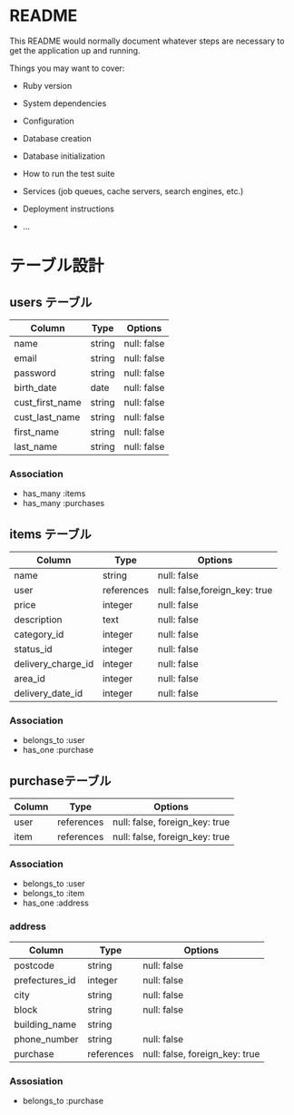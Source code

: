# README

This README would normally document whatever steps are necessary to get the
application up and running.

Things you may want to cover:

* Ruby version

* System dependencies

* Configuration

* Database creation

* Database initialization

* How to run the test suite

* Services (job queues, cache servers, search engines, etc.)

* Deployment instructions

* ...

# テーブル設計

## users テーブル


| Column          | Type   | Options     |
| --------        | ------ | ----------- |
| name            | string | null: false |
| email           | string | null: false |
| password        | string | null: false |
| birth_date      | date   | null: false |
| cust_first_name | string | null: false |
| cust_last_name  | string | null: false |
| first_name      | string | null: false |
| last_name       | string | null: false |


### Association
- has_many :items
- has_many :purchases

## items テーブル

| Column             | Type       | Options     |
| ------             | ------     | ----------- |
| name               | string     | null: false |
| user               | references | null: false,foreign_key: true |
| price              | integer    | null: false |
| description        | text       | null: false |
| category_id        | integer    | null: false |
| status_id          | integer    | null: false |
| delivery_charge_id | integer    | null: false |
| area_id            | integer    | null: false |
| delivery_date_id   | integer    | null: false |


### Association

- belongs_to :user
- has_one :purchase

## purchaseテーブル

| Column        | Type       | Options                        |
| ------        | ---------- | ------------------------------ |
| user          | references | null: false, foreign_key: true |    
| item          | references | null: false, foreign_key: true |                   

### Association

- belongs_to :user
- belongs_to :item
- has_one    :address

### address

| Column           | Type       | Options                        |
| ------           | ---------- | ------------------------------ |
| postcode         | string     | null: false                    |
| prefectures_id   | integer    | null: false                    |
| city             | string     | null: false                    |
| block            | string     | null: false                    |
| building_name    | string     |                                |
| phone_number     | string     | null: false                    |
| purchase         | references | null: false, foreign_key: true |

### Assosiation

- belongs_to :purchase





